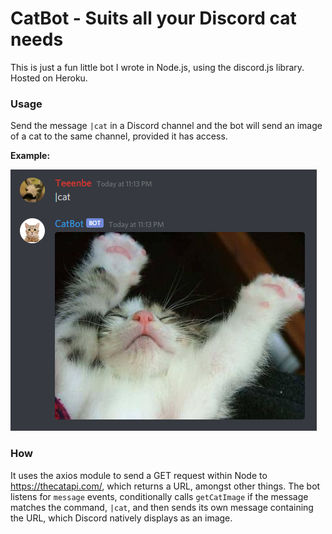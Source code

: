 # CatBot - Suits all your Discord cat needs

This is just a fun little bot I wrote in Node.js, using the discord.js library. Hosted on Heroku.

### Usage
Send the message `|cat` in a Discord channel and the bot will send an image of a cat to the same channel, provided it has access.

**Example:**

![Example of usage](https://github.com/Teeenbe/discord-bot-catbot/blob/main/usage-example.png)

### How
It uses the axios module to send a GET request within Node to https://thecatapi.com/, which returns a URL, amongst other things. The bot listens for `message` events, conditionally calls `getCatImage` if the message matches the command, `|cat`, and then sends its own message containing the URL, which Discord natively displays as an image.
